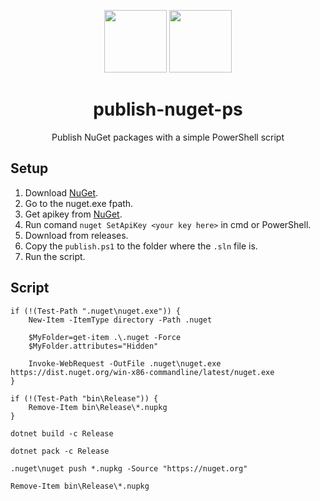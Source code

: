 <p align="center">
	<img src="http://upload.wikimedia.org/wikipedia/commons/thumb/2/25/NuGet_project_logo.svg/364px-NuGet_project_logo.svg.png" width="100px;" height="100px" />
	<img top="20px" src="https://3.bp.blogspot.com/-a7jPVdFk9Hw/W_XeTJX6JyI/AAAAAAAAC2c/HCtxP0wSSs0wEMKJOYq7pivEJaSVin92gCLcBGAs/s1600/powershell.png" width="100px;" height="100px" />
</p>

<h1 align="center">publish-nuget-ps</h1>
<p align="center">Publish NuGet packages with a simple PowerShell script</p>


## Setup

1. Download [NuGet](https://www.nuget.org/downloads).
2. Go to the nuget.exe fpath.
3. Get apikey from [ NuGet](https://www.nuget.org/account/apikeys).
4. Run comand `nuget SetApiKey <your key here>` in cmd or PowerShell.
5. Download from releases.
6. Copy the `publish.ps1` to the folder where the `.sln` file is.
7. Run the script.

## Script

```
if (!(Test-Path ".nuget\nuget.exe")) {
	New-Item -ItemType directory -Path .nuget
	
	$MyFolder=get-item .\.nuget -Force
	$MyFolder.attributes="Hidden"
	
	Invoke-WebRequest -OutFile .nuget\nuget.exe https://dist.nuget.org/win-x86-commandline/latest/nuget.exe
}

if (!(Test-Path "bin\Release")) {
	Remove-Item bin\Release\*.nupkg
}

dotnet build -c Release

dotnet pack -c Release

.nuget\nuget push *.nupkg -Source "https://nuget.org"

Remove-Item bin\Release\*.nupkg
```
